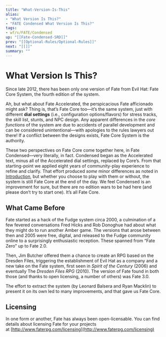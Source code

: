```yaml
---
title: "What-Version-Is-This"
alias:
- "What Version Is This?"
- "FATE Condensed What Version Is This?"
tags:
- wf/s/FATE/Condensed
up: "[[Fate-Condensed-SRD]]"
prev: "[[Optional-Rules/Optional-Rules]]"
next: "[[]]"
summary: ""
---
```

# What Version Is This?

Since late 2012, there has been only one version of Fate from Evil Hat: Fate Core System, the fourth edition of the system.

Ah, but what about Fate Accelerated, the perspicacious Fate afficionado might ask? Thing is, that’s Fate Core too—it’s the same system, just with different **dial settings** (i.e., configuration options/flavors) for stress tracks, the skill list, stunts, and NPC design. Any apparent differences in the _core functions_ of the system are due to accidents of parallel development and can be considered unintentional—with apologies to the rules lawyers out there! If a conflict between the designs exists, Fate Core System is the authority.

These two perspectives on Fate Core come together here, in Fate Condensed—very literally, in fact. Condensed began as the Accelerated text, minus all of the Accelerated dial settings, replaced by Core’s. From that starting-point we applied eight years of community-play experience to refine and clarify. That effort produced _some_ minor differences as noted in [Introduction](../Introduction/Introduction.md), but whether you choose to play with them or without, the system is still Fate Core at the end of the day. We feel Condensed is an improvement for sure, but there are no edition wars to be had here (and please don’t try to start one). It’s all Fate Core.

## What Came Before

Fate started as a hack of the Fudge system circa 2000, a culmination of a few fevered conversations Fred Hicks and Rob Donoghue had about what they might do to run another Amber game. The versions that arose between then and 2005 were free, digital, and released to the Fudge community online to a surprisingly enthusiastic reception. These spanned from “Fate Zero” up to Fate 2.0.

Then, Jim Butcher offered them a chance to create an RPG based on the Dresden Files, triggering the establishment of Evil Hat as a company and a new take on the Fate system, first seen in _Spirit of the Century_ (2006) and eventually The _Dresden Files RPG_ (2010). The version of Fate found in both those (and thanks to open licensing, a number of others) was Fate 3.0.

The effort to extract the system (by Leonard Balsera and Ryan Macklin) to present it on its own led to many improvements, and that gave us Fate Core.

## Licensing

In one form or another, Fate has always been open-licensable. You can find details about licensing Fate for your projects at [http://www.faterpg.com/licensing](http://www.faterpg.com/licensing)